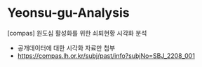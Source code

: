 # Yeonsu-gu-Analysis
[compas] 원도심 활성화를 위한 쇠퇴현황 시각화 분석

* 공개데이터에 대한 시각화 자료만 첨부
* https://compas.lh.or.kr/subj/past/info?subjNo=SBJ_2208_001
